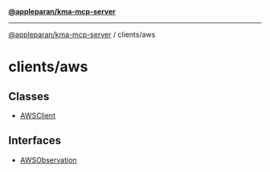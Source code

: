 [**@appleparan/kma-mcp-server**](../../README.md)

***

[@appleparan/kma-mcp-server](../../README.md) / clients/aws

# clients/aws

## Classes

- [AWSClient](classes/AWSClient.md)

## Interfaces

- [AWSObservation](interfaces/AWSObservation.md)
